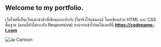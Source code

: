 ## Welcome to my portfolio.
เว็บไซต์นี้เป็นเว็บแนะนำตัวที่เขียนแบบจริงจัง (ไม่จริงโจ้แน่นอน) โดยเขียนด้วย HTML และ CSS พื้นฐาน (ตอนนี้ยังไม่รองรับ Responsive) สามารถเข้าไปชมได้เลยที่นี่ **https://codename-t.com**


![Jp Cartoon](https://4.bp.blogspot.com/-3ucwJP0Yc3Y/W6DT4kRm1BI/AAAAAAABPAI/FY6w2WWEVQcleBVoNKXWGGFUNVBfB9LkwCLcBGAs/s800/talk9_brown_man.png)
